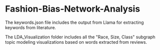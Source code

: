 # Fashion-Bias-Network-Analysis

The keywords.json file includes the output from Llama for extracting keywords from literature.

The LDA_Visualization folder includes all the "Race, Size, Class" subgraph topic modeling visualizations based on words extracted from reviews.
